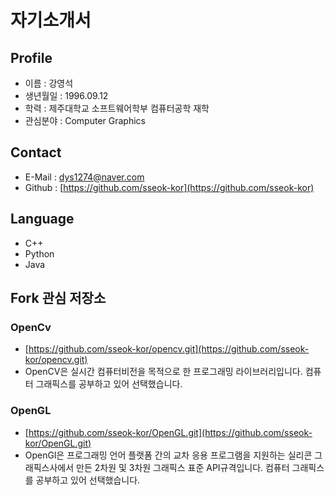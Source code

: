 # 자기소개서

## Profile

- 이름 : 강영석
- 생년월일 : 1996.09.12
- 학력 : 제주대학교 소프트웨어학부 컴퓨터공학 재학
- 관심분야 : Computer Graphics

## Contact

- E-Mail : dys1274@naver.com
- Github : [https://github.com/sseok-kor](https://github.com/sseok-kor)

## Language

- C++
- Python
- Java

## Fork 관심 저장소

### OpenCv

- [https://github.com/sseok-kor/opencv.git](https://github.com/sseok-kor/opencv.git)
- OpenCV은 실시간 컴퓨터비전을 목적으로 한 프로그래밍 라이브러리입니다.  컴퓨터 그래픽스를 공부하고 있어 선택했습니다.

### OpenGL

- [https://github.com/sseok-kor/OpenGL.git](https://github.com/sseok-kor/OpenGL.git)
- OpenGl은 프로그래밍 언어 플랫폼 간의 교차 응용 프로그램을 지원하는 실리콘 그래픽스사에서 만든 2차원 및 3차원 그래픽스 표준 API규격입니다.  컴퓨터 그래픽스를 공부하고 있어 선택했습니다.
